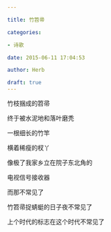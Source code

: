 ```yaml
---

title: 竹笤帚

categories:

- 诗歌

date: 2015-06-11 17:04:53

author: Herb

draft: true
---
```


竹枝捆成的笤帚

终于被水泥地和落叶磨秃

一根细长的竹竿

横着稀瘦的杈丫

像极了我家乡立在院子东北角的

电视信号接收器

而那不常见了

竹笤帚捉蜻蜓的日子夜不常见了

上个时代的标志在这个时代不常见了